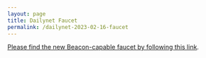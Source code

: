 ```yaml
---
layout: page
title: Dailynet Faucet
permalink: /dailynet-2023-02-16-faucet
---
```


[Please find the new Beacon-capable faucet by following this link](https://faucet.dailynet-2023-02-16.teztnets.xyz).
